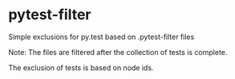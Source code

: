 pytest-filter
=============

Simple exclusions for py.test based on .pytest-filter files

Note: The files are filtered after the collection of tests is complete.

The exclusion of tests is based on node ids.